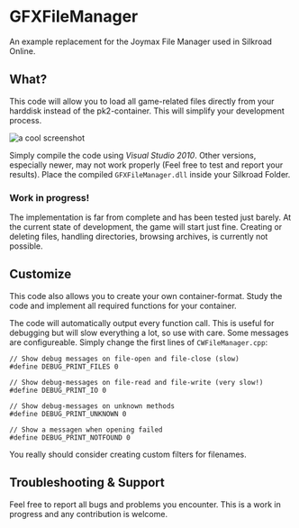 # GFXFileManager

An example replacement for the Joymax File Manager used in Silkroad Online.

## What?

This code will allow you to load all game-related files directly from your harddisk instead of the pk2-container. This will simplify your development process.

![a cool screenshot](https://github.com/florian0/GFXFileManager/blob/master/screenshot.png)

Simply compile the code using *Visual Studio 2010*. Other versions, especially newer, may not work properly (Feel free to test and report your results).
Place the compiled `GFXFileManager.dll` inside your Silkroad Folder.

### Work in progress!

The implementation is far from complete and has been tested just barely. At the current state of development, the game will start just fine. Creating or deleting files, handling directories, browsing archives, is currently not possible.


## Customize

This code also allows you to create your own container-format. Study the code and implement all required functions for your container.

The code will automatically output every function call. This is useful for debugging but will slow everything a lot, so use with care.
Some messages are configureable. Simply change the first lines of `CWFileManager.cpp`:
```
// Show debug messages on file-open and file-close (slow)
#define DEBUG_PRINT_FILES 0

// Show debug-messages on file-read and file-write (very slow!)
#define DEBUG_PRINT_IO 0

// Show debug-messages on unknown methods
#define DEBUG_PRINT_UNKNOWN 0

// Show a messagen when opening failed
#define DEBUG_PRINT_NOTFOUND 0
```
You really should consider creating custom filters for filenames.

## Troubleshooting & Support

Feel free to report all bugs and problems you encounter. This is a work in progress and any contribution is welcome.




